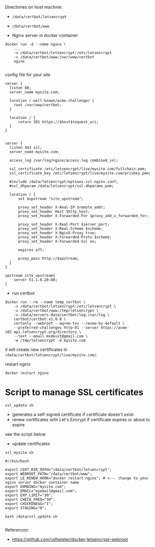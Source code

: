 
Directories on host machine:
* `/data/certbot/letsencrypt`
* `/data/certbot/www`



* Nginx server in docker container
```
docker run -d --name nginx \
    ...
    -v /data/certbot/letsencrypt:/etc/letsencrypt
    -v /data/certbot/www:/var/www/certbot
    nginx
    
```

config file for your site 
```
server {
  listen 80;
  server_name mysite.com;

  location /.well-known/acme-challenge/ {
    root /var/www/certbot;
  }

  location / {
      return 301 https://$host$request_uri;
  }
}


server {
  listen 443 ssl;
  server_name mysite.com;

  access_log /var/log/nginx/access.log combined_ssl;

  ssl_certificate /etc/letsencrypt/live/mysite.com/fullchain.pem;
  ssl_certificate_key /etc/letsencrypt/live/mysite.com/privkey.pem;

  #include /data/letsencrypt/options-ssl-nginx.conf;
  #ssl_dhparam /data/letsencrypt/ssl-dhparams.pem;

  location / {
      set $upstream "site_upstream";

      proxy_set_header X-Real-IP $remote_addr;
      proxy_set_header Host $http_host;
      proxy_set_header X-Forwarded-For $proxy_add_x_forwarded_for;

      proxy_set_header X-Real-Port $server_port;
      proxy_set_header X-Real-Scheme $scheme;
      proxy_set_header X-NginX-Proxy true;
      proxy_set_header X-Forwarded-Proto $scheme;
      proxy_set_header X-Forwarded-Ssl on;

      expires off;

      proxy_pass http://$upstream;
  }
}

upstream site_upstream{
    server 51.1.0.20:80;
}

```


* run certbot 
```
docker run --rm --name temp_certbot \
    -v /data/certbot/letsencrypt:/etc/letsencrypt \
    -v /data/certbot/www:/tmp/letsencrypt \
    -v /data/servers-data/certbot/log:/var/log \
    certbot/certbot:v1.8.0 \
    certonly --webroot --agree-tos --renew-by-default \
    --preferred-challenges http-01 --server https://acme-v02.api.letsencrypt.org/directory \
    --text --email mxdevit@gmail.com \
    -w /tmp/letsencrypt -d mysite.com

```

it will create new certificates in `/data/certbot/letsencrypt/live/mysite.com/`.


restart nginx 
```
docker restart nginx
```


# Script to manage SSL certificates

`ssl_update.sh`

* generates a self-signed certificate if certificate doesn't exist
* renew certificates with Let's Encrypt if certificate expires or about to expire

see the script below


* update certificates

`ssl_mysite.sh`

```
#!/bin/bash

export CERT_DIR_PATH="/data/certbot/letsencrypt";
export WEBROOT_PATH="/data/certbot/www";
export LE_RENEW_HOOK="docker restart nginx"; # <--- change to your nginx server docker container name
export DOMAINS="mysite.com";
export EMAIL="myemail@gmail.com";
export EXP_LIMIT="30";
export CHECK_FREQ="30";
export CHICKENEGG="1";
export STAGING="0";

bash /data/ssl_update.sh
                  
```




References:
* https://github.com/vdhpieter/docker-letsencrypt-webroot


